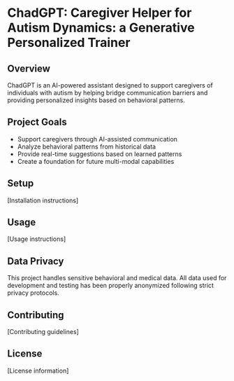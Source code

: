 # ChadGPT: Caregiver Helper for Autism Dynamics: a Generative Personalized Trainer

## Overview
ChadGPT is an AI-powered assistant designed to support caregivers of individuals with autism by helping bridge communication barriers and providing personalized insights based on behavioral patterns.

## Project Goals
- Support caregivers through AI-assisted communication
- Analyze behavioral patterns from historical data
- Provide real-time suggestions based on learned patterns
- Create a foundation for future multi-modal capabilities

## Setup
[Installation instructions]

## Usage
[Usage instructions]

## Data Privacy
This project handles sensitive behavioral and medical data. All data used for development and testing has been properly anonymized following strict privacy protocols.

## Contributing
[Contributing guidelines]

## License
[License information]
